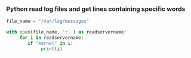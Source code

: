 ### Python read log files and get lines containing specific words

```python 
file_name = "/var/log/messages"

with open(file_name, 'r' ) as readservername:
     for i in readservername: 
        if "kernel" in i:
             print(i)
